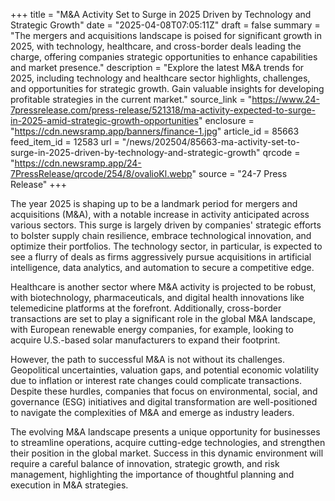 +++
title = "M&A Activity Set to Surge in 2025 Driven by Technology and Strategic Growth"
date = "2025-04-08T07:05:11Z"
draft = false
summary = "The mergers and acquisitions landscape is poised for significant growth in 2025, with technology, healthcare, and cross-border deals leading the charge, offering companies strategic opportunities to enhance capabilities and market presence."
description = "Explore the latest M&A trends for 2025, including technology and healthcare sector highlights, challenges, and opportunities for strategic growth. Gain valuable insights for developing profitable strategies in the current market."
source_link = "https://www.24-7pressrelease.com/press-release/521318/ma-activity-expected-to-surge-in-2025-amid-strategic-growth-opportunities"
enclosure = "https://cdn.newsramp.app/banners/finance-1.jpg"
article_id = 85663
feed_item_id = 12583
url = "/news/202504/85663-ma-activity-set-to-surge-in-2025-driven-by-technology-and-strategic-growth"
qrcode = "https://cdn.newsramp.app/24-7PressRelease/qrcode/254/8/ovalioKl.webp"
source = "24-7 Press Release"
+++

<p>The year 2025 is shaping up to be a landmark period for mergers and acquisitions (M&A), with a notable increase in activity anticipated across various sectors. This surge is largely driven by companies' strategic efforts to bolster supply chain resilience, embrace technological innovation, and optimize their portfolios. The technology sector, in particular, is expected to see a flurry of deals as firms aggressively pursue acquisitions in artificial intelligence, data analytics, and automation to secure a competitive edge.</p><p>Healthcare is another sector where M&A activity is projected to be robust, with biotechnology, pharmaceuticals, and digital health innovations like telemedicine platforms at the forefront. Additionally, cross-border transactions are set to play a significant role in the global M&A landscape, with European renewable energy companies, for example, looking to acquire U.S.-based solar manufacturers to expand their footprint.</p><p>However, the path to successful M&A is not without its challenges. Geopolitical uncertainties, valuation gaps, and potential economic volatility due to inflation or interest rate changes could complicate transactions. Despite these hurdles, companies that focus on environmental, social, and governance (ESG) initiatives and digital transformation are well-positioned to navigate the complexities of M&A and emerge as industry leaders.</p><p>The evolving M&A landscape presents a unique opportunity for businesses to streamline operations, acquire cutting-edge technologies, and strengthen their position in the global market. Success in this dynamic environment will require a careful balance of innovation, strategic growth, and risk management, highlighting the importance of thoughtful planning and execution in M&A strategies.</p>